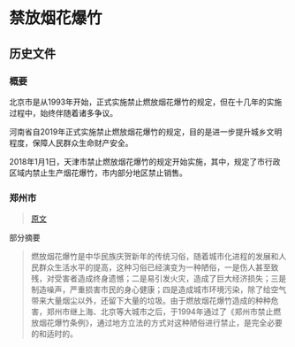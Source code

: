 # 禁放烟花爆竹

## 历史文件

### 概要

北京市是从1993年开始，正式实施禁止燃放烟花爆竹的规定，但在十几年的实施过程中，始终伴随着诸多争议。

河南省自2019年正式实施禁止燃放烟花爆竹的规定，目的是进一步提升城乡文明程度，保障人民群众生命财产安全。

2018年1月1日，天津市禁止燃放烟花爆竹的规定开始实施，其中，规定了市行政区域内禁止生产烟花爆竹，市内部分地区禁止销售。

### 郑州市

> [原文](https://www.zzrd.gov.cn/html/gb/2005-08/01/573908.html)

部分摘要

> 燃放烟花爆竹是中华民族庆贺新年的传统习俗，随着城市化进程的发展和人民群众生活水平的提高，这种习俗已经演变为一种陋俗，一是伤人甚至致残，对受害者造成终身遗憾；二是易引发火灾，造成了巨大经济损失；三是制造噪声，严重损害市民的身心健康；四是造成城市环境污染，除了给空气带来大量烟尘以外，还留下大量的垃圾。由于燃放烟花爆竹造成的种种危害，郑州市继上海、北京等大城市之后，于1994年通过了《郑州市禁止燃放烟花爆竹条例》，通过地方立法的方式对这种陋俗进行禁止，是完全必要的和适时的。
